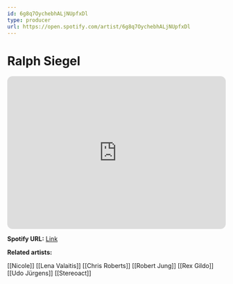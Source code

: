 ```yaml
---
id: 6g8q7OychebhALjNUpfxDl
type: producer
url: https://open.spotify.com/artist/6g8q7OychebhALjNUpfxDl
---
```

# Ralph Siegel

<iframe style="border-radius:12px" src="https://open.spotify.com/embed/artist/6g8q7OychebhALjNUpfxDl" width="100%" height="352" frameBorder="0" allowfullscreen="" allow="autoplay; clipboard-write; encrypted-media; fullscreen; picture-in-picture" loading="lazy"></iframe>

**Spotify URL:** [Link](https://open.spotify.com/artist/6g8q7OychebhALjNUpfxDl)

**Related artists:**

[[Nicole]]
[[Lena Valaitis]]
[[Chris Roberts]]
[[Robert Jung]]
[[Rex Gildo]]
[[Udo Jürgens]]
[[Stereoact]]

